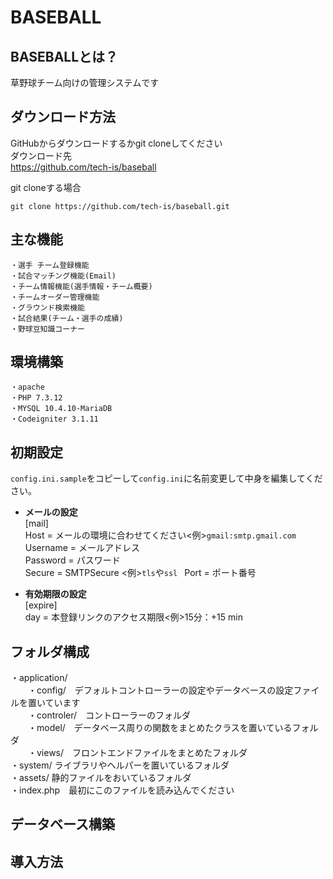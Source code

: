 # BASEBALL

## BASEBALLとは？
草野球チーム向けの管理システムです

## ダウンロード方法
GitHubからダウンロードするかgit cloneしてください  
ダウンロード先  
https://github.com/tech-is/baseball  

git cloneする場合  
```
git clone https://github.com/tech-is/baseball.git  
```

## 主な機能
```
・選手 チーム登録機能  
・試合マッチング機能(Email)  
・チーム情報機能(選手情報・チーム概要)  
・チームオーダー管理機能  
・グラウンド検索機能  
・試合結果(チーム・選手の成績)  
・野球豆知識コーナー 
```
## 環境構築
```
・apache  
・PHP 7.3.12  
・MYSQL 10.4.10-MariaDB   
・Codeigniter 3.1.11  
```

## 初期設定
```config.ini.sample```をコピーして```config.ini```に名前変更して中身を編集してください。

* **メールの設定**  
   [mail]  
    Host = メールの環境に合わせてください<例>```gmail:smtp.gmail.com```  
    Username = メールアドレス  
    Password = パスワード  
    Secure = SMTPSecure <例>```tls```や```ssl ``` 
    Port = ポート番号  
  
* **有効期限の設定**  
   [expire]  
    day = 本登録リンクのアクセス期限<例>15分：+15 min  

## フォルダ構成
・application/  
　　・config/　デフォルトコントローラーの設定やデータベースの設定ファイルを置いています  
　　・controler/　コントローラーのフォルダ  
　　・model/　データベース周りの関数をまとめたクラスを置いているフォルダ  
　　・views/　フロントエンドファイルをまとめたフォルダ  
・system/ ライブラリやヘルパーを置いているフォルダ  
・assets/ 静的ファイルをおいているフォルダ  
・index.php　最初にこのファイルを読み込んでください  

## データベース構築

## 導入方法
